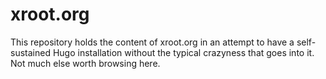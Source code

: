 # xroot.org

This repository holds the content of xroot.org in an attempt to have a self-sustained Hugo installation without the typical crazyness that goes into it. Not much else worth browsing here.

